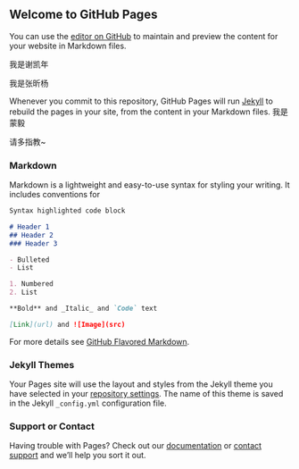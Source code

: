 ## Welcome to GitHub Pages

You can use the [editor on GitHub](https://github.com/MHM18/hm18/edit/master/README.md) to maintain and preview the content for your website in Markdown files.

我是谢凯年

我是张昕杨

Whenever you commit to this repository, GitHub Pages will run [Jekyll](https://jekyllrb.com/) to rebuild the pages in your site, from the content in your Markdown files.
我是蒙毅

请多指教~
### Markdown

Markdown is a lightweight and easy-to-use syntax for styling your writing. It includes conventions for

```markdown
Syntax highlighted code block

# Header 1
## Header 2
### Header 3

- Bulleted
- List

1. Numbered
2. List

**Bold** and _Italic_ and `Code` text

[Link](url) and ![Image](src)
```

For more details see [GitHub Flavored Markdown](https://guides.github.com/features/mastering-markdown/).

### Jekyll Themes

Your Pages site will use the layout and styles from the Jekyll theme you have selected in your [repository settings](https://github.com/MHM18/hm18/settings). The name of this theme is saved in the Jekyll `_config.yml` configuration file.

### Support or Contact

Having trouble with Pages? Check out our [documentation](https://help.github.com/categories/github-pages-basics/) or [contact support](https://github.com/contact) and we’ll help you sort it out.
